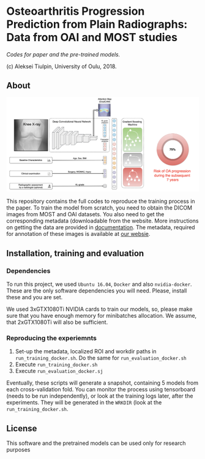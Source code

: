 # Osteoarthritis Progression Prediction from Plain Radiographs: Data from OAI and MOST studies

*Codes for paper and the pre-trained models.*

(c) Aleksei Tiulpin, University of Oulu, 2018.

## About

<center>
<img src="https://github.com/mipt-oulu/oaprogression/blob/master/docs/schema.png" width="800"/> 
</center>

This repository contains the full codes to reproduce the training process in the paper. To train the model from scratch, you need to obtain the DICOM images from MOST and OAI datasets. You also need to get the corresponding metadata (downloadable from the website. More instructions on getting the data are provided in [documentation](docs/DATASETS.md). The metadata, required for annotation of these images is available at [our websie](http://mipt-ml.oulu.fi/datasets/OAProgression).

## Installation, training and evaluation

### Dependencies

To run this project, we used `Ubuntu 16.04`, `Docker` and also `nvidia-docker`. These are the only software dependencies you will need. Please, install these and you are set.

We used 3xGTX1080Ti NVIDIA cards to train our models, so, please make sure that you have enough memory for minibatches allocation. We assume, that 2xGTX1080Ti will also be sufficient.

### Reproducing the experiemnts

1. Set-up the metadata, localized ROI and workdir paths in `run_training_docker.sh`. Do the same for `run_evaluation_docker.sh`
2. Execute `run_training_docker.sh`
3. Execute `run_evaluation_docker.sj`

Eventually, these scripts will generate a snapshot, containing 5 models from each cross-validation fold. You can monitor the process using tensorboard (needs to be run independently), or look at the training logs later, after the experiments. They will be generated in the `WRKDIR` (look at the `run_training_docker.sh`.

## License

This software and the pretrained models can be used only for research purposes


